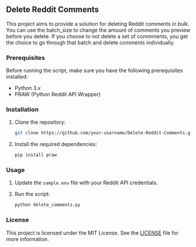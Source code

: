 ## Delete Reddit Comments

This project aims to provide a solution for deleting Reddit comments in bulk. You can use the batch_size to change the amount of comments you preview before you delete. If you choose to not delete a set of commments, you get the choice to go through that batch and delete comments individually.

### Prerequisites

Before running the script, make sure you have the following prerequisites installed:

- Python 3.x
- PRAW (Python Reddit API Wrapper)

### Installation

1. Clone the repository:

    ```bash
    git clone https://github.com/your-username/Delete-Reddit-Comments.git
    ```

2. Install the required dependencies:

    ```bash
    pip install praw
    ```

### Usage

1. Update the `sample.env` file with your Reddit API credentials.

2. Run the script:

    ```bash
    python delete_comments.py
    ```

### License

This project is licensed under the MIT License. See the [LICENSE](LICENSE) file for more information.